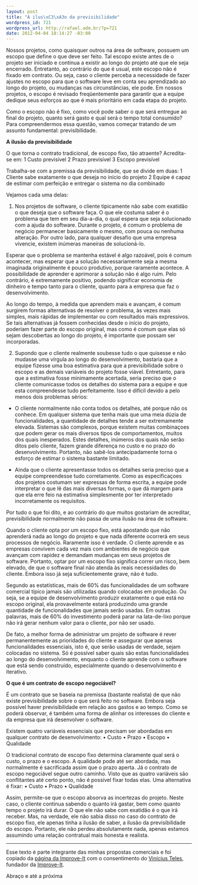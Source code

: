 ```yaml
--- 
layout: post
title: "A ilus\xC3\xA3o da previsibilidade"
wordpress_id: 721
wordpress_url: http://rafael.adm.br/?p=721
date: 2012-04-04 18:14:27 -03:00
---
```

Nossos projetos, como quaisquer outros na área de software, possuem um escopo que define o que deve ser feito. Tal escopo existe antes de o projeto ser iniciado e continua a existir ao longo do projeto até que ele seja encerrado. Entretanto, ao contrário do que é usual, este escopo não é fixado em contrato. Ou seja, caso o cliente perceba a necessidade de fazer ajustes no escopo para que o software leve em conta seu aprendizado ao longo do projeto, ou mudanças nas circunstâncias, ele pode. Em nossos projetos, o escopo é revisado freqüentemente para garantir que a equipe dedique seus esforços ao que é mais prioritário em cada etapa do projeto.

Como o escopo não é fixo, como você pode saber o que será entregue ao final do projeto, quanto será gasto e qual será o tempo total consumido? Para compreendermos essa questão, vamos começar tratando de um assunto fundamental: previsibilidade.

<strong>A ilusão da previsibilidade</strong>

O que torna o contrato tradicional, de escopo fixo, tão atraente? Acredita-se em:
1	Custo previsível
2	Prazo previsível
3	Escopo previsível

Trabalha-se com a premissa da previsibilidade, que se divide em duas:
1	Cliente sabe exatamente o que deseja no início do projeto
2	Equipe é capaz de estimar com perfeição e entregar o sistema no dia combinado

Vejamos cada uma delas:

1. Nos projetos de software, o cliente tipicamente não sabe com exatidão o que deseja que o software faça. O que ele costuma saber é o problema que tem em seu dia-a-dia, o qual espera que seja solucionado com a ajuda do software. Durante o projeto, é comum o problema de negócio permanecer basicamente o mesmo, com pouca ou nenhuma alteração. Por outro lado, para qualquer desafio que uma empresa vivencie, existem inúmeras maneiras de solucioná-lo.

Esperar que o problema se mantenha estável é algo razoável, pois é comum acontecer, mas esperar que a solução necessariamente seja a mesma imaginada originalmente é pouco produtivo, porque raramente acontece. A possibilidade de aprender e aprimorar a solução não é algo ruim. Pelo contrário, é extremamente positivo, podendo significar economia de dinheiro e tempo tanto para o cliente, quanto para a empresa que faz o desenvolvimento.

Ao longo do tempo, à medida que aprendem mais e avançam, é comum surgirem formas alternativas de resolver o problema, às vezes mais simples, mais rápidas de implementar ou com resultados mais expressivos. Se tais alternativas já fossem conhecidas desde o início do projeto, poderiam fazer parte do escopo original, mas como é comum que elas só sejam descobertas ao longo do projeto, é importante que possam ser incorporadas.

2. Supondo que o cliente realmente soubesse tudo o que quisesse e não mudasse uma vírgula ao longo do desenvolvimento, bastaria que a equipe fizesse uma boa estimativa para que a previsibilidade sobre o escopo e as demais variáveis do projeto fosse viável. Entretanto, para que a estimativa fosse minimamente acertada, seria preciso que o cliente comunicasse todos os detalhes do sistema para a equipe e que esta compreendesse tudo perfeitamente. Isso é difícil devido a pelo menos dois problemas sérios:

* O cliente normalmente não conta todos os detalhes, até porque não os conhece. Em qualquer sistema que tenha mais que uma meia dúzia de funcionalidades, a quantidade de detalhes tende a ser extremamente elevada. Sistemas são complexos, porque existem muitas combinaçoes que podem gerar os mais diversos tipos de comportamentos, muitos dos quais inesperados. Estes detalhes, inúmeros dos quais não serão ditos pelo cliente, fazem grande diferença no custo e no prazo do desenvolvimento. Portanto, não sabê-los antecipadamente torna o esforço de estimar o sistema bastante limitado.

* Ainda que o cliente apresentasse todos os detalhes seria preciso que a equipe compreendesse tudo corretamente. Como as especificaçoes dos projetos costumam ser expressas de forma escrita, a equipe pode interpretar o que lê das mais diversas formas, o que dá margem para que ela erre feio na estimativa simplesmente por ter interpretado incorretamente os requisitos.

Por tudo o que foi dito, e ao contrário do que muitos gostariam de acreditar, previsibilidade normalmente não passa de uma ilusão na área de software.

Quando o cliente opta por um escopo fixo, está apostando que não aprenderá nada ao longo do projeto e que nada diferente ocorrerá em seus processos de negócio. Raramente isso é verdade. O cliente aprende e as empresas convivem cada vez mais com ambientes de negócio que avançam com rapidez e demandam mudanças em seus projetos de software. Portanto, optar por um escopo fixo significa correr um risco, bem elevado, de que o software final não atenda às reais necessidades do cliente. Embora isso já seja suficientemente grave, não é tudo.

Segundo as estatísticas, mais de 60% das funcionalidades de um software comercial típico jamais são utilizadas quando colocadas em produção. Ou seja, se a equipe de desenvolvimento produzir exatamente o que está no escopo original, ela provavelmente estará produzindo uma grande quantidade de funcionalidades que jamais serão usadas. Em outras palavras, mais de 60% do investimento poderá parar na lata-de-lixo porque não irá gerar nenhum valor para o cliente, por não ser usado.

De fato, a melhor forma de administrar um projeto de software é rever permanentemente as prioridades do cliente e assegurar que apenas funcionalidades essenciais, isto é, que serão usadas de verdade, sejam colocadas no sistema. Só é possível saber quais são estas funcionalidades ao longo do desenvolvimento, enquanto o cliente aprende com o software que está sendo construído, especialmente quando o desenvolvimento é iterativo.

<strong>O que é um contrato de escopo negociável?</strong>

É um contrato que se baseia na premissa (bastante realista) de que não existe previsibilidade sobre o que será feito no software. Embora seja possível haver previsibilidade em relação aos gastos e ao tempo. Como se poderá observar, é também uma forma de alinhar os interesses do cliente e da empresa que irá desenvolver o software.

Existem quatro variáveis essenciais que precisam ser abordadas em qualquer contrato de desenvolvimento:
• Custo
• Prazo
• Escopo
• Qualidade

O tradicional contrato de escopo fixo determina claramente qual será o custo, o prazo e o escopo. A qualidade pode até ser abordada, mas normalmente é sacrificada assim que o prazo aperta. Já o contrato de escopo negociável segue outro caminho. Visto que as quatro variáveis são conflitantes até certo ponto, não é possível fixar todas elas. Uma alternativa é fixar:
• Custo
• Prazo
• Qualidade

Assim, permite-se que o escopo absorva as incertezas do projeto. Neste caso, o cliente continua sabendo o quanto irá gastar, bem como quanto tempo o projeto irá durar. O que ele não sabe com exatidão é o que irá receber. Mas, na verdade, ele não sabia disso no caso do contrato de escopo fixo, ele apenas tinha a ilusão de saber, a ilusão da previsibilidade do escopo. Portanto, ele não perdeu absolutamente nada, apenas estamos assumindo uma relação contratual mais honesta e realista.

***

Esse texto é parte integrante das minhas propostas comerciais e foi copiado da <a href="http://improveit.com.br/xp/praticas/contrato">página da Improve-It</a> com o consentimento do <a href="http://viniciusteles.com/about/pagina/home">Vinícius Teles</a>, fundador da <a href="http://improveit.com.br/">Improve-It</a>.

Abraço e até a próxima
